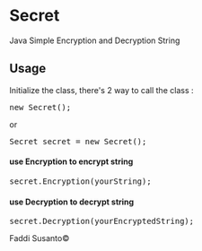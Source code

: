 # Secret

Java Simple Encryption and Decryption String

<h2>Usage</h2>

Initialize the class, there's 2 way to call the class :

<pre>new Secret();</pre>
or
<pre>Secret secret = new Secret();</pre>

<h4>use <b>Encryption</b> to encrypt string</h4>

<pre>secret.Encryption(yourString);</pre>

<h4>use <b>Decryption</b> to decrypt string</h4>

<pre>secret.Decryption(yourEncryptedString);</pre>

Faddi Susanto&copy;
